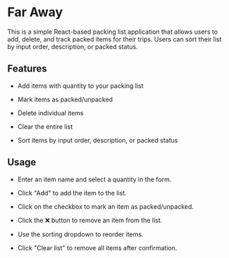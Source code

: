 # Far Away

This is a simple React-based packing list application that allows users to add, delete, and track packed items for their trips. Users can sort their list by input order, description, or packed status.

## Features

- Add items with quantity to your packing list

- Mark items as packed/unpacked

- Delete individual items

- Clear the entire list

- Sort items by input order, description, or packed status

## Usage

- Enter an item name and select a quantity in the form.

- Click "Add" to add the item to the list.

- Click on the checkbox to mark an item as packed/unpacked.

- Click the ❌ button to remove an item from the list.

- Use the sorting dropdown to reorder items.

- Click "Clear list" to remove all items after confirmation.
